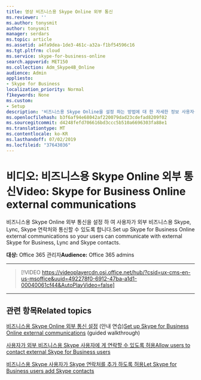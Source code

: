 ```yaml
---
title: 영상 비즈니스용 Skype Online 외부 통신
ms.reviewer: ''
ms.author: tonysmit
author: tonysmit
manager: serdars
ms.topic: article
ms.assetid: a4fa9dea-1de3-461c-a32a-f1bf54596c16
ms.tgt.pltfrm: cloud
ms.service: skype-for-business-online
search.appverid: MET150
ms.collection: Adm_Skype4B_Online
audience: Admin
appliesto:
- Skype for Business
localization_priority: Normal
f1keywords: None
ms.custom:
- Setup
description: '비즈니스용 Skype Online을 설정 하는 방법에 대 한 자세한 정보 사용자를 위한 외부 통신은 외부 Skype 연락처와 통신할 수 있습니다. '
ms.openlocfilehash: b3f6af94e68042af220079dad23cdefad8209f02
ms.sourcegitcommit: d4248fefd706616bd3ccc5b510a6696303fa88e1
ms.translationtype: MT
ms.contentlocale: ko-KR
ms.lasthandoff: 07/02/2019
ms.locfileid: "37643036"
---
```

# <a name="video-skype-for-business-online-external-communications"></a><span data-ttu-id="0e878-103">비디오: 비즈니스용 Skype Online 외부 통신</span><span class="sxs-lookup"><span data-stu-id="0e878-103">Video: Skype for Business Online external communications</span></span>

<span data-ttu-id="0e878-104">비즈니스용 Skype Online 외부 통신을 설정 하 여 사용자가 외부 비즈니스용 Skype, Lync, Skype 연락처와 통신할 수 있도록 합니다.</span><span class="sxs-lookup"><span data-stu-id="0e878-104">Set up Skype for Business Online external communications so your users can communicate with external Skype for Business, Lync and Skype contacts.</span></span>

 <span data-ttu-id="0e878-105">**대상:** Office 365 관리자</span><span class="sxs-lookup"><span data-stu-id="0e878-105">**Audience:** Office 365 admins</span></span>

***
> [!VIDEO https://videoplayercdn.osi.office.net/hub/?csid=ux-cms-en-us-msoffice&uuid=492278f0-6912-47ba-a1d1-00040061cf44&AutoPlayVideo=false]

***
  
## <a name="related-topics"></a><span data-ttu-id="0e878-106">관련 항목</span><span class="sxs-lookup"><span data-stu-id="0e878-106">Related topics</span></span>
<span data-ttu-id="0e878-107">[비즈니스용 Skype Online 외부 통신 설정](https://support.microsoft.com/en-us/help/10041/set-up-lync-online-external-communications) (안내 연습)</span><span class="sxs-lookup"><span data-stu-id="0e878-107">[Set up Skype for Business Online external communications](https://support.microsoft.com/en-us/help/10041/set-up-lync-online-external-communications) (guided walkthrough)</span></span>

[<span data-ttu-id="0e878-108">사용자가 외부 비즈니스용 Skype 사용자에 게 연락할 수 있도록 허용</span><span class="sxs-lookup"><span data-stu-id="0e878-108">Allow users to contact external Skype for Business users</span></span>](allow-users-to-contact-external-skype-for-business-users.md)

[<span data-ttu-id="0e878-109">비즈니스용 Skype 사용자가 Skype 연락처를 추가 하도록 허용</span><span class="sxs-lookup"><span data-stu-id="0e878-109">Let Skype for Business users add Skype contacts</span></span>](let-skype-for-business-users-add-skype-contacts.md)

  
 
